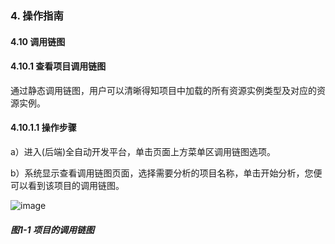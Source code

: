 ### 4. 操作指南

#### 4.10 调用链图

#### 4.10.1 查看项目调用链图

通过静态调用链图，用户可以清晰得知项目中加载的所有资源实例类型及对应的资源实例。

#### 4.10.1.1 操作步骤

a）进入(后端)全自动开发平台，单击页面上方菜单区调用链图选项。

b）系统显示查看调用链图页面，选择需要分析的项目名称，单击开始分析，您便可以看到该项目的调用链图。

![image](https://user-images.githubusercontent.com/79617492/197139265-abfef102-a604-4da8-9bb9-87ea1edfb355.png)

##### 图1-1 项目的调用链图
